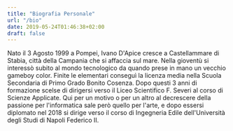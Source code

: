 ```yaml
---
title: "Biografia Personale"
url: "/bio"
date: 2019-05-24T01:46:38+02:00
draft: false
---
```


Nato il 3 Agosto 1999 a Pompei, Ivano D'Apice cresce a Castellammare di Stabia, città della Campania che si affaccia sul mare. Nella gioventù si interessò subito al mondo tecnologico da quando prese in mano un vecchio gameboy color. Finite le elementari conseguì la licenza media nella Scuola Secondaria di Primo Grado Bonito Cosenza. Dopo questi 3 anni di formazione scelse di dirigersi verso il Liceo Scientifico F. Severi al corso di Scienze Applicate. Qui per un motivo o per un altro al decrescere della passione per l'informatica sale però quello per l'arte, e dopo essersi diplomato nel 2018 si dirige verso il corso di Ingegneria Edile dell'Università degli Studi di Napoli Federico II.

